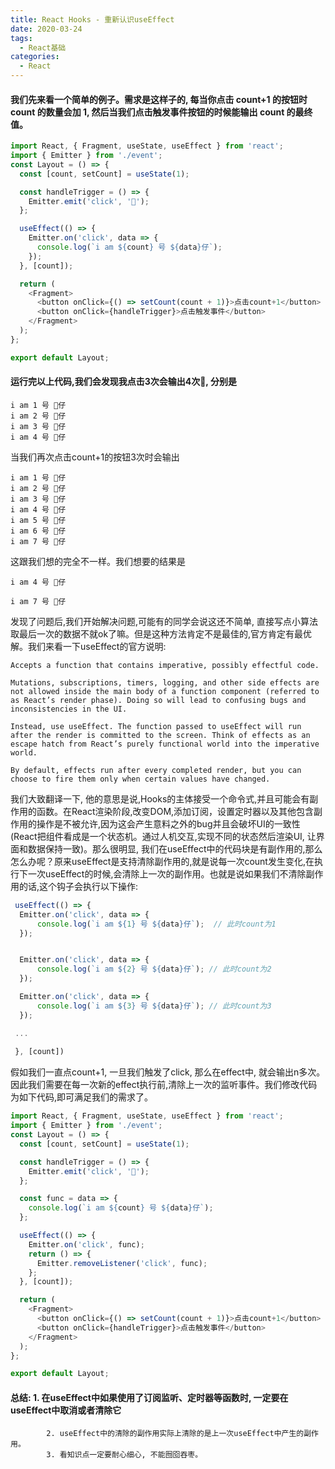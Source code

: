 ```yaml
---
title: React Hooks - 重新认识useEffect
date: 2020-03-24
tags:
  - React基础
categories:
  - React
---
```


#### 我们先来看一个简单的例子。需求是这样子的, 每当你点击 count+1 的按钮时 count 的数量会加 1, 然后当我们点击触发事件按钮的时候能输出 count 的最终值。

```js
import React, { Fragment, useState, useEffect } from 'react';
import { Emitter } from './event';
const Layout = () => {
  const [count, setCount] = useState(1);

  const handleTrigger = () => {
    Emitter.emit('click', '🐶');
  };

  useEffect(() => {
    Emitter.on('click', data => {
      console.log(`i am ${count} 号 ${data}仔`);
    });
  }, [count]);

  return (
    <Fragment>
      <button onClick={() => setCount(count + 1)}>点击count+1</button>
      <button onClick={handleTrigger}>点击触发事件</button>
    </Fragment>
  );
};

export default Layout;
```

#### 运行完以上代码,我们会发现我点击3次会输出4次🐶, 分别是
```
i am 1 号 🐶仔
i am 2 号 🐶仔
i am 3 号 🐶仔
i am 4 号 🐶仔
```

当我们再次点击count+1的按钮3次时会输出
```
i am 1 号 🐶仔
i am 2 号 🐶仔
i am 3 号 🐶仔
i am 4 号 🐶仔
i am 5 号 🐶仔
i am 6 号 🐶仔
i am 7 号 🐶仔
```
这跟我们想的完全不一样。我们想要的结果是
```
i am 4 号 🐶仔
```

```
i am 7 号 🐶仔
```

发现了问题后,我们开始解决问题,可能有的同学会说这还不简单, 直接写点小算法取最后一次的数据不就ok了嘛。但是这种方法肯定不是最佳的,官方肯定有最优解。我们来看一下useEffect的官方说明:

```
Accepts a function that contains imperative, possibly effectful code.

Mutations, subscriptions, timers, logging, and other side effects are not allowed inside the main body of a function component (referred to as React’s render phase). Doing so will lead to confusing bugs and inconsistencies in the UI.

Instead, use useEffect. The function passed to useEffect will run after the render is committed to the screen. Think of effects as an escape hatch from React’s purely functional world into the imperative world.

By default, effects run after every completed render, but you can choose to fire them only when certain values have changed.

```

我们大致翻译一下, 他的意思是说,Hooks的主体接受一个命令式,并且可能会有副作用的函数。在React渲染阶段,改变DOM,添加订阅，设置定时器以及其他包含副作用的操作是不被允许,因为这会产生意料之外的bug并且会破坏UI的一致性(React把组件看成是一个状态机。通过人机交互,实现不同的状态然后渲染UI, 让界面和数据保持一致)。那么很明显, 我们在useEffect中的代码块是有副作用的,那么怎么办呢？原来useEffect是支持清除副作用的,就是说每一次count发生变化,在执行下一次useEffect的时候,会清除上一次的副作用。也就是说如果我们不清除副作用的话,这个钩子会执行以下操作: 

```js
 useEffect(() => {
  Emitter.on('click', data => {
      console.log(`i am ${1} 号 ${data}仔`);  // 此时count为1
  });


  Emitter.on('click', data => {
      console.log(`i am ${2} 号 ${data}仔`); // 此时count为2
  });

  Emitter.on('click', data => {
      console.log(`i am ${3} 号 ${data}仔`); // 此时count为3
  });

 ...
 
 }, [count])
```

假如我们一直点count+1, 一旦我们触发了click, 那么在effect中, 就会输出n多次。因此我们需要在每一次新的effect执行前,清除上一次的监听事件。我们修改代码为如下代码,即可满足我们的需求了。

```js
import React, { Fragment, useState, useEffect } from 'react';
import { Emitter } from './event';
const Layout = () => {
  const [count, setCount] = useState(1);

  const handleTrigger = () => {
    Emitter.emit('click', '🐶');
  };

  const func = data => {
    console.log(`i am ${count} 号 ${data}仔`);
  };

  useEffect(() => {
    Emitter.on('click', func);
    return () => {
      Emitter.removeListener('click', func);
    };
  }, [count]);

  return (
    <Fragment>
      <button onClick={() => setCount(count + 1)}>点击count+1</button>
      <button onClick={handleTrigger}>点击触发事件</button>
    </Fragment>
  );
};

export default Layout;
```

#### 总结:   1. 在useEffect中如果使用了订阅监听、定时器等函数时, 一定要在useEffect中取消或者清除它
            2. useEffect中的清除的副作用实际上清除的是上一次useEffect中产生的副作用。
            3. 看知识点一定要耐心细心, 不能囫囵吞枣。 
